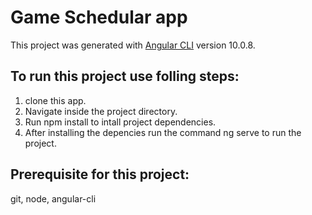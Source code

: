 # Game Schedular app

This project was generated with [Angular CLI](https://github.com/angular/angular-cli) version 10.0.8.

## To run this project use folling steps:
1. clone this app.
2. Navigate inside the project directory.
3. Run npm install to intall project dependencies.
4. After installing the depencies run the command ng serve to run the project.

## Prerequisite for this project:
git, node, angular-cli

